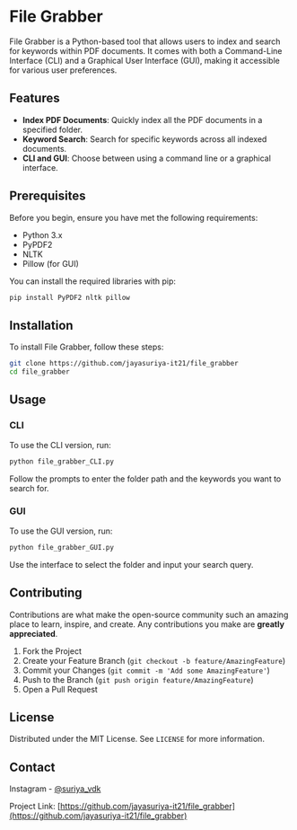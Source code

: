 # File Grabber

File Grabber is a Python-based tool that allows users to index and search for keywords within PDF documents. It comes with both a Command-Line Interface (CLI) and a Graphical User Interface (GUI), making it accessible for various user preferences.

## Features

- **Index PDF Documents**: Quickly index all the PDF documents in a specified folder.
- **Keyword Search**: Search for specific keywords across all indexed documents.
- **CLI and GUI**: Choose between using a command line or a graphical interface.

## Prerequisites

Before you begin, ensure you have met the following requirements:
- Python 3.x
- PyPDF2
- NLTK
- Pillow (for GUI)

You can install the required libraries with pip:

```bash
pip install PyPDF2 nltk pillow
```

## Installation

To install File Grabber, follow these steps:

```bash
git clone https://github.com/jayasuriya-it21/file_grabber
cd file_grabber
```

## Usage

### CLI

To use the CLI version, run:

```bash
python file_grabber_CLI.py
```

Follow the prompts to enter the folder path and the keywords you want to search for.

### GUI

To use the GUI version, run:

```bash
python file_grabber_GUI.py
```

Use the interface to select the folder and input your search query.

## Contributing

Contributions are what make the open-source community such an amazing place to learn, inspire, and create. Any contributions you make are **greatly appreciated**.

1. Fork the Project
2. Create your Feature Branch (`git checkout -b feature/AmazingFeature`)
3. Commit your Changes (`git commit -m 'Add some AmazingFeature'`)
4. Push to the Branch (`git push origin feature/AmazingFeature`)
5. Open a Pull Request

## License

Distributed under the MIT License. See `LICENSE` for more information.

## Contact

Instagram - [@suriya_vdk](https://www.instagram.com/suriya_vdk/)

Project Link: [https://github.com/jayasuriya-it21/file_grabber](https://github.com/jayasuriya-it21/file_grabber)

```
